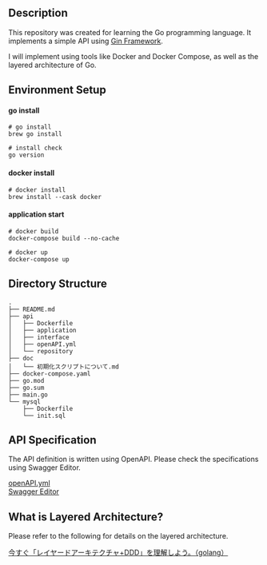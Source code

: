 ## Description

This repository was created for learning the Go programming language. It implements a simple API using [Gin Framework](https://gin-gonic.com/ja/docs/).

I will implement using tools like Docker and Docker Compose, as well as the layered architecture of Go.

## Environment Setup

#### go install
```
# go install
brew go install

# install check
go version
```
#### docker install
```
# docker install
brew install --cask docker
```

#### application start

```
# docker build
docker-compose build --no-cache

# docker up
docker-compose up
```

## Directory Structure

```
.
├── README.md
├── api
│   ├── Dockerfile
│   ├── application
│   ├── interface
│   ├── openAPI.yml
│   └── repository
├── doc
│   └── 初期化スクリプトについて.md
├── docker-compose.yaml
├── go.mod
├── go.sum
├── main.go
└── mysql
    ├── Dockerfile
    └── init.sql
```

## API Specification

The API definition is written using OpenAPI. Please check the specifications using Swagger Editor.

[openAPI.yml](./api/openAPI.yml)  
[Swagger Editor](https://editor.swagger.io/)

## What is Layered Architecture?

Please refer to the following for details on the layered architecture.

[今すぐ「レイヤードアーキテクチャ+DDD」を理解しよう。（golang）](https://qiita.com/tono-maron/items/345c433b86f74d314c8d)
